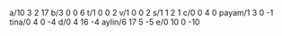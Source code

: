 a/10 3 2 17
b/3 0 0 6
t/1 0 0 2
v/1 0 0 2
s/1 1 2 1
c/0 0 4 0
payam/1 3 0 -1
tina/0 4 0 -4
d/0 4 16 -4
aylin/6 17 5 -5
e/0 10 0 -10

